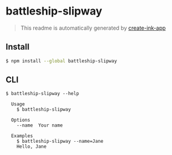 # battleship-slipway

> This readme is automatically generated by [create-ink-app](https://github.com/vadimdemedes/create-ink-app)

## Install

```bash
$ npm install --global battleship-slipway
```

## CLI

```
$ battleship-slipway --help

  Usage
    $ battleship-slipway

  Options
    --name  Your name

  Examples
    $ battleship-slipway --name=Jane
    Hello, Jane
```

